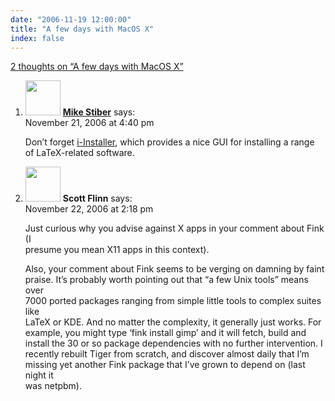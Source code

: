 ```yaml
---
date: "2006-11-19 12:00:00"
title: "A few days with MacOS X"
index: false
---
```


[2 thoughts on &ldquo;A few days with MacOS X&rdquo;](/lemire/blog/2006/11-19-a-few-days-with-macos-x)

<ol class="comment-list">
<li id="comment-48855" class="comment even thread-even depth-1">
<div class="comment-author vcard">
<img alt src="https://secure.gravatar.com/avatar/dada9de44173d6c1b13691554ef8e974?s=56&#038;d=mm&#038;r=g" srcset="https://secure.gravatar.com/avatar/dada9de44173d6c1b13691554ef8e974?s=112&#038;d=mm&#038;r=g 2x" class="avatar avatar-56 photo" height="56" width="56" decoding="async" /> <b class="fn"><a href="https://expert-opinion.blogspot.com/" class="url" rel="ugc external nofollow">Mike Stiber</a></b> <span class="says">says:</span> </div>
<div class="comment-metadata"><time datetime="2006-11-21T16:40:05+00:00">November 21, 2006 at 4:40 pm</time></a> </div>
<div class="comment-content">
<p>Don&rsquo;t forget <a href="http://ii2.sourceforge.net/" rel="nofollow">i-Installer</a>, which provides a nice GUI for installing a range of LaTeX-related software.</p>
</div>
</li>
<li id="comment-48904" class="comment odd alt thread-odd thread-alt depth-1">
<div class="comment-author vcard">
<img alt src="https://secure.gravatar.com/avatar/?s=56&#038;d=mm&#038;r=g" srcset="https://secure.gravatar.com/avatar/?s=112&#038;d=mm&#038;r=g 2x" class="avatar avatar-56 photo avatar-default" height="56" width="56" decoding="async" /> <b class="fn">Scott Flinn</b> <span class="says">says:</span> </div>
<div class="comment-metadata"><time datetime="2006-11-22T14:18:19+00:00">November 22, 2006 at 2:18 pm</time></a> </div>
<div class="comment-content">
<p>Just curious why you advise against X apps in your comment about Fink (I<br/>
presume you mean X11 apps in this context).</p>
<p>Also, your comment about Fink seems to be verging on damning by faint<br/>
praise. It&rsquo;s probably worth pointing out that &ldquo;a few Unix tools&rdquo; means over<br/>
7000 ported packages ranging from simple little tools to complex suites like<br/>
LaTeX or KDE. And no matter the complexity, it generally just works. For<br/>
example, you might type &lsquo;fink install gimp&rsquo; and it will fetch, build and<br/>
install the 30 or so package dependencies with no further intervention. I<br/>
recently rebuilt Tiger from scratch, and discover almost daily that I&rsquo;m<br/>
missing yet another Fink package that I&rsquo;ve grown to depend on (last night it<br/>
was netpbm).</p>
</div>
</li>
</ol>
